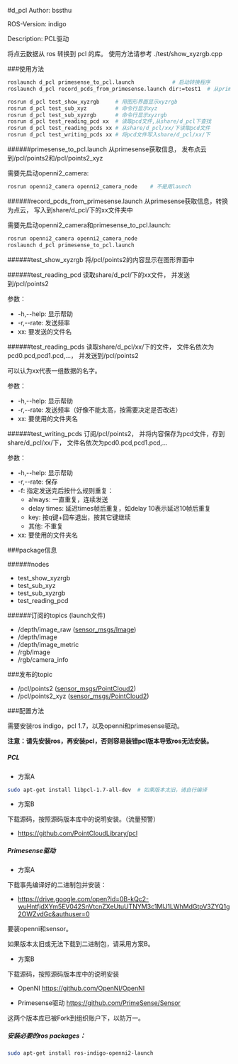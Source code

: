 #d_pcl
Author: bssthu

ROS-Version: indigo

Description: PCL驱动

将点云数据从 ros 转换到 pcl 的库。
使用方法请参考 ./test/show_xyzrgb.cpp

###使用方法

```bash
roslaunch d_pcl primesense_to_pcl.launch            # 启动转换程序
roslaunch d_pcl record_pcds_from_primesense.launch dir:=test1  # 从primesense录制一批pcd文件
```

```bash
rosrun d_pcl test_show_xyzrgb     # 用图形界面显示xyzrgb
rosrun d_pcl test_sub_xyz         # 命令行显示xyz
rosrun d_pcl test_sub_xyzrgb      # 命令行显示xyzrgb
rosrun d_pcl test_reading_pcd xx  # 读取pcd文件,从share/d_pcl下查找
rosrun d_pcl test_reading_pcds xx # 从share/d_pcl/xx/下读取pcd文件
rosrun d_pcl test_writing_pcds xx # 将pcd文件写入share/d_pcl/xx/下
```

######primesense_to_pcl.launch
从primesense获取信息，
发布点云到/pcl/points2和/pcl/points2_xyz

需要先启动openni2_camera:
```bash
rosrun openni2_camera openni2_camera_node    # 不是用launch
```

######record_pcds_from_primesense.launch
从primesense获取信息，转换为点云，
写入到share/d_pcl/下的xx文件夹中

需要先启动openni2_camera和primesense_to_pcl.launch:
```bash
rosrun openni2_camera openni2_camera_node
roslaunch d_pcl primesense_to_pcl.launch
```

######test_show_xyzrgb
将/pcl/points2的内容显示在图形界面中

######test_reading_pcd
读取share/d_pcl/下的xx文件，
并发送到/pcl/points2

参数：
- -h,--help: 显示帮助
- -r,--rate: 发送频率
- xx: 要发送的文件名

######test_reading_pcds
读取share/d_pcl/xx/下的文件，
文件名依次为pcd0.pcd,pcd1.pcd,...，
并发送到/pcl/points2

可以认为xx代表一组数据的名字。

参数：
- -h,--help: 显示帮助
- -r,--rate: 发送频率（好像不能太高，按需要决定是否改进）
- xx: 要使用的文件夹名

######test_writing_pcds
订阅/pcl/points2，
并将内容保存为pcd文件，存到share/d_pcl/xx/下，
文件名依次为pcd0.pcd,pcd1.pcd,...

参数：
- -h,--help: 显示帮助
- -r,--rate: 保存
- -f: 指定发送完后按什么规则重复：
  - always: 一直重复，连续发送
  - delay times: 延迟times帧后重复，如delay 10表示延迟10帧后重复
  - key: 按q键+回车退出，按其它键继续
  - 其他: 不重复
- xx: 要使用的文件夹名

###package信息

######nodes
- test_show_xyzrgb
- test_sub_xyz
- test_sub_xyzrgb
- test_reading_pcd

######订阅的topics (launch文件)
- /depth/image_raw  ([sensor_msgs/Image](http://docs.ros.org/api/sensor_msgs/html/msg/Image.html))
- /depth/image
- /depth/image_metric
- /rgb/image
- /rgb/camera_info


###发布的topic
- /pcl/points2  ([sensor_msgs/PointCloud2](http://docs.ros.org/api/sensor_msgs/html/msg/PointCloud2.html))
- /pcl/points2_xyz  ([sensor_msgs/PointCloud2](http://docs.ros.org/api/sensor_msgs/html/msg/PointCloud2.html))

###配置方法

需要安装ros indigo，pcl 1.7，以及openni和primesense驱动。

**注意：请先安装ros，再安装pcl，否则容易装错pcl版本导致ros无法安装。**

##### PCL

- 方案A

```bash
sudo apt-get install libpcl-1.7-all-dev  # 如果版本太旧，请自行编译
```

- 方案B

下载源码，按照源码版本库中的说明安装。（流量预警）

  - https://github.com/PointCloudLibrary/pcl

##### Primesense驱动

- 方案A

下载事先编译好的二进制包并安装：

  - https://drive.google.com/open?id=0B-kQc2-wuHntfjdXYm5EV042SnVtcnZXeUtuUTNYM3c1MlJ1LWhMdGtpV3ZYQ1g2OWZvdGc&authuser=0

要装openni和sensor。

如果版本太旧或无法下载到二进制包，请采用方案B。

- 方案B

下载源码，按照源码版本库中的说明安装

  - OpenNI https://github.com/OpenNI/OpenNI

  - Primesense驱动 https://github.com/PrimeSense/Sensor

这两个版本库已被Fork到组织账户下，以防万一。

##### 安装必要的ros packages：

```bash
sudo apt-get install ros-indigo-openni2-launch
```
